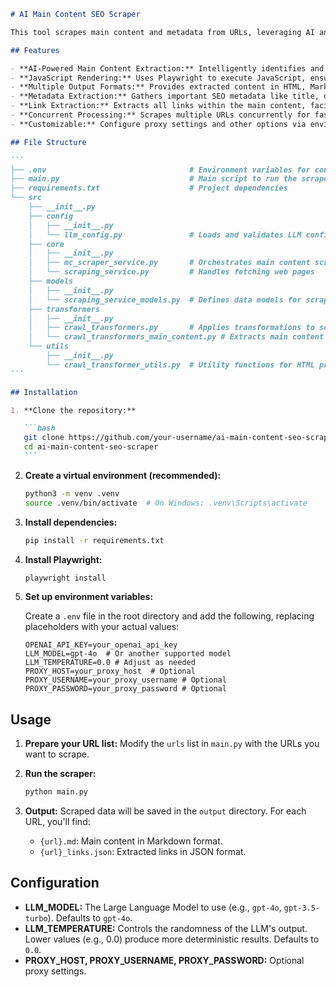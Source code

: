 ````markdown
# AI Main Content SEO Scraper

This tool scrapes main content and metadata from URLs, leveraging AI and Playwright for accurate extraction even with JavaScript-heavy websites. It's designed for SEO analysis and content research, providing clean HTML, Markdown, extracted links, and key metadata.

## Features

- **AI-Powered Main Content Extraction:** Intelligently identifies and extracts the primary content of a page, filtering out noise like navigation and ads.
- **JavaScript Rendering:** Uses Playwright to execute JavaScript, ensuring accurate scraping of dynamic content.
- **Multiple Output Formats:** Provides extracted content in HTML, Markdown, and a structured JSONL node tree.
- **Metadata Extraction:** Gathers important SEO metadata like title, description, keywords, and Open Graph tags.
- **Link Extraction:** Extracts all links within the main content, facilitating further crawling and analysis.
- **Concurrent Processing:** Scrapes multiple URLs concurrently for faster results.
- **Customizable:** Configure proxy settings and other options via environment variables.

## File Structure

```
├── .env                                # Environment variables for configuration
├── main.py                             # Main script to run the scraper
├── requirements.txt                    # Project dependencies
└── src
    ├── __init__.py
    ├── config
    │   ├── __init__.py
    │   └── llm_config.py               # Loads and validates LLM configuration
    ├── core
    │   ├── __init__.py
    │   ├── mc_scraper_service.py       # Orchestrates main content scraping
    │   └── scraping_service.py         # Handles fetching web pages
    ├── models
    │   ├── __init__.py
    │   └── scraping_service_models.py  # Defines data models for scraping output
    ├── transformers
    │   ├── __init__.py
    │   ├── crawl_transformers.py       # Applies transformations to scraped data
    │   └── crawl_transformers_main_content.py # Extracts main content using AI
    └── utils
        ├── __init__.py
        └── crawl_transformer_utils.py  # Utility functions for HTML processing
```

## Installation

1. **Clone the repository:**

   ```bash
   git clone https://github.com/your-username/ai-main-content-seo-scraper.git  # Replace with your repo URL
   cd ai-main-content-seo-scraper
   ```
````

2. **Create a virtual environment (recommended):**

   ```bash
   python3 -m venv .venv
   source .venv/bin/activate  # On Windows: .venv\Scripts\activate
   ```

3. **Install dependencies:**

   ```bash
   pip install -r requirements.txt
   ```

4. **Install Playwright:**

   ```bash
   playwright install
   ```

5. **Set up environment variables:**

   Create a `.env` file in the root directory and add the following, replacing placeholders with your actual values:

   ```
   OPENAI_API_KEY=your_openai_api_key
   LLM_MODEL=gpt-4o  # Or another supported model
   LLM_TEMPERATURE=0.0 # Adjust as needed
   PROXY_HOST=your_proxy_host  # Optional
   PROXY_USERNAME=your_proxy_username # Optional
   PROXY_PASSWORD=your_proxy_password # Optional
   ```

## Usage

1. **Prepare your URL list:** Modify the `urls` list in `main.py` with the URLs you want to scrape.

2. **Run the scraper:**

   ```bash
   python main.py
   ```

3. **Output:** Scraped data will be saved in the `output` directory. For each URL, you'll find:

   - `{url}.md`: Main content in Markdown format.
   - `{url}_links.json`: Extracted links in JSON format.

## Configuration

- **LLM_MODEL:** The Large Language Model to use (e.g., `gpt-4o`, `gpt-3.5-turbo`). Defaults to `gpt-4o`.
- **LLM_TEMPERATURE:** Controls the randomness of the LLM's output. Lower values (e.g., 0.0) produce more deterministic results. Defaults to `0.0`.
- **PROXY_HOST, PROXY_USERNAME, PROXY_PASSWORD:** Optional proxy settings.
